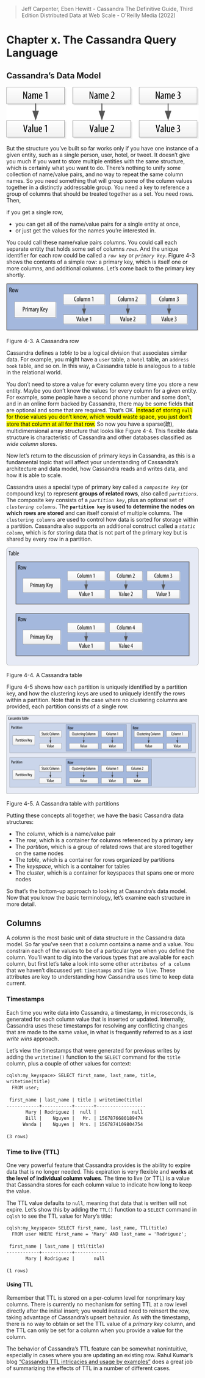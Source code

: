 > Jeff Carpenter, Eben Hewitt - Cassandra The Definitive Guide, Third Edition Distributed Data at Web Scale - O'Reilly Media (2022)



# Chapter x. The Cassandra Query Language





## Cassandra’s Data Model

![image-20221017112501962](DataModel(Cassandra-The-Definitive-Guide).assets/image-20221017112501962.png)



But the structure you’ve built so far works only if you have one instance of a given entity, such as a single person, user, hotel, or tweet. It doesn’t give you much if you want to store multiple entities with the same structure, which is certainly what you want to do. There’s nothing to unify some collection of name/value pairs, and no way to repeat the same column names. So you need something that will group some of the column values together in a distinctly addressable group. You need a key to reference a group of columns that should be treated together as a set. You need rows. Then, 

if you get a single row, 

- you can get all of the name/value pairs for a single entity at once, 
- or just get the values for the names you’re interested in. 

You could call these name/value pairs *columns*. You could call each separate entity that holds some set of columns *`rows`*. And the unique identifier for each row could be called a *`row key`* or *`primary key`*. Figure 4-3 shows the contents of a simple row: a primary key, which is itself one or more columns, and additional columns. Let’s come back to the primary key shortly.

![image-20221017112803530](DataModel(Cassandra-The-Definitive-Guide).assets/image-20221017112803530.png)

Figure 4-3. A Cassandra row

Cassandra defines a *table* to be a logical division that associates similar data. For example, you might have a `user` table, a `hotel` table, an `address book` table, and so on. In this way, a Cassandra table is analogous to a table in the relational world.

You don’t need to store a value for every column every time you store a new entity. Maybe you don’t know the values for every column for a given entity. For example, some people have a second phone number and some don’t, and in an online form backed by Cassandra, there may be some fields that are optional and some that are required. That’s OK. <mark>Instead of storing `null` for those values you don’t know, which would waste space, you just don’t store that column at all for that row.</mark> So now you have a sparse(疏), multidimensional array structure that looks like Figure 4-4. This flexible data structure is characteristic of Cassandra and other databases classified as *wide column* stores.

Now let’s return to the discussion of primary keys in Cassandra, as this is a fundamental topic that will affect your understanding of Cassandra’s architecture and data model, how Cassandra reads and writes data, and how it is able to scale.

Cassandra uses a special type of primary key called a *`composite key`* (or compound key) to represent **groups of related rows**, also called *`partitions`*. The composite key consists of a *`partition key`*, plus an optional set of *`clustering columns`*. The **`partition key` is used to determine the nodes on which rows are stored** and can itself consist of multiple columns. The `clustering columns` are used to control how data is sorted for storage within a partition. Cassandra also supports an additional construct called a *`static column`*, which is for storing data that is not part of the primary key but is shared by every row in a partition.

![image-20221017114152142](DataModel(Cassandra-The-Definitive-Guide).assets/image-20221017114152142.png)

Figure 4-4. A Cassandra table

Figure 4-5 shows how each partition is uniquely identified by a partition key, and how the clustering keys are used to uniquely identify the rows within a partition. Note that in the case where no clustering columns are provided, each partition consists of a single row.

![image-20221017114213202](DataModel(Cassandra-The-Definitive-Guide).assets/image-20221017114213202.png)

Figure 4-5. A Cassandra table with partitions

Putting these concepts all together, we have the basic Cassandra data structures:

- The *column*, which is a name/value pair
- The *row*, which is a container for columns referenced by a primary key
- The *partition*, which is a group of related rows that are stored together on the same nodes
- The *table*, which is a container for rows organized by partitions
- The *keyspace*, which is a container for tables
- The *cluster*, which is a container for keyspaces that spans one or more nodes

So that’s the bottom-up approach to looking at Cassandra’s data model. Now that you know the basic terminology, let’s examine each structure in more detail.

## Columns

A *column* is the most basic unit of data structure in the Cassandra data model. So far you’ve seen that a column contains a name and a value. You constrain each of the values to be of a particular type when you define the column. You’ll want to dig into the various types that are available for each column, but first let’s take a look into some other `attributes of a column` that we haven’t discussed yet: `timestamps` and `time to live`. These attributes are key to understanding how Cassandra uses time to keep data current.

### Timestamps

Each time you write data into Cassandra, a timestamp, in microseconds, is generated for each column value that is inserted or updated. Internally, Cassandra uses these timestamps for resolving any conflicting changes that are made to the same value, in what is frequently referred to as a *last write wins* approach.

Let’s view the timestamps that were generated for previous writes by adding the `writetime()` function to the `SELECT` command for the `title` column, plus a couple of other values for context:

```
cqlsh:my_keyspace> SELECT first_name, last_name, title, writetime(title)
  FROM user;

 first_name | last_name | title | writetime(title)
------------+-----------+-------+------------------
       Mary | Rodriguez |  null |             null
       Bill |    Nguyen |   Mr. | 1567876680189474
      Wanda |    Nguyen |  Mrs. | 1567874109804754

(3 rows)
```

### Time to live (TTL)

One very powerful feature that Cassandra provides is the ability to expire data that is no longer needed. This expiration is very flexible and **works at the level of individual column values**. The time to live (or TTL) is a value that Cassandra stores for each column value to indicate how long to keep the value.

The TTL value defaults to `null`, meaning that data that is written will not expire. Let’s show this by adding the `TTL()` function to a `SELECT` command in `cqlsh` to see the TTL value for Mary’s title:

```
cqlsh:my_keyspace> SELECT first_name, last_name, TTL(title)
  FROM user WHERE first_name = 'Mary' AND last_name = 'Rodriguez';

 first_name | last_name | ttl(title)
------------+-----------+------------
       Mary | Rodriguez |       null

(1 rows)
```

#### Using TTL

Remember that TTL is stored on a per-column level for nonprimary key columns. There is currently no mechanism for setting TTL at a row level directly after the initial insert; you would instead need to reinsert the row, taking advantage of Cassandra’s upsert behavior. As with the timestamp, there is no way to obtain or set the TTL value of a *primary key* column, and the TTL can only be set for a column when you provide a value for the column.

The behavior of Cassandra’s TTL feature can be somewhat nonintuitive, especially in cases where you are updating an existing row. Rahul Kumar’s blog [“Cassandra TTL intricacies and usage by examples”](https://oreil.ly/BVZLM) does a great job of summarizing the effects of TTL in a number of different cases.



